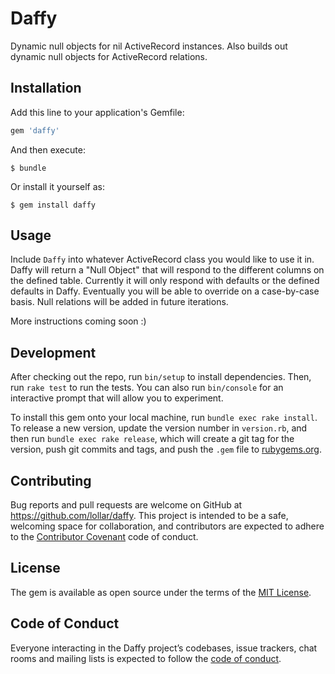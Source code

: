 # Daffy

Dynamic null objects for nil ActiveRecord instances. Also builds out dynamic null objects for ActiveRecord relations.

## Installation

Add this line to your application's Gemfile:

```ruby
gem 'daffy'
```

And then execute:

    $ bundle

Or install it yourself as:

    $ gem install daffy

## Usage

Include `Daffy` into whatever ActiveRecord class you would like to use it in. Daffy will return a "Null Object" that will respond to the different columns on the defined table. Currently it will only respond with defaults or the defined defaults in Daffy. Eventually you will be able to override on a case-by-case basis. Null relations will be added in future iterations.

More instructions coming soon :)

## Development

After checking out the repo, run `bin/setup` to install dependencies. Then, run `rake test` to run the tests. You can also run `bin/console` for an interactive prompt that will allow you to experiment.

To install this gem onto your local machine, run `bundle exec rake install`. To release a new version, update the version number in `version.rb`, and then run `bundle exec rake release`, which will create a git tag for the version, push git commits and tags, and push the `.gem` file to [rubygems.org](https://rubygems.org).

## Contributing

Bug reports and pull requests are welcome on GitHub at https://github.com/lollar/daffy. This project is intended to be a safe, welcoming space for collaboration, and contributors are expected to adhere to the [Contributor Covenant](http://contributor-covenant.org) code of conduct.

## License

The gem is available as open source under the terms of the [MIT License](https://opensource.org/licenses/MIT).

## Code of Conduct

Everyone interacting in the Daffy project’s codebases, issue trackers, chat rooms and mailing lists is expected to follow the [code of conduct](https://github.com/lollar/daffy/blob/master/CODE_OF_CONDUCT.md).
